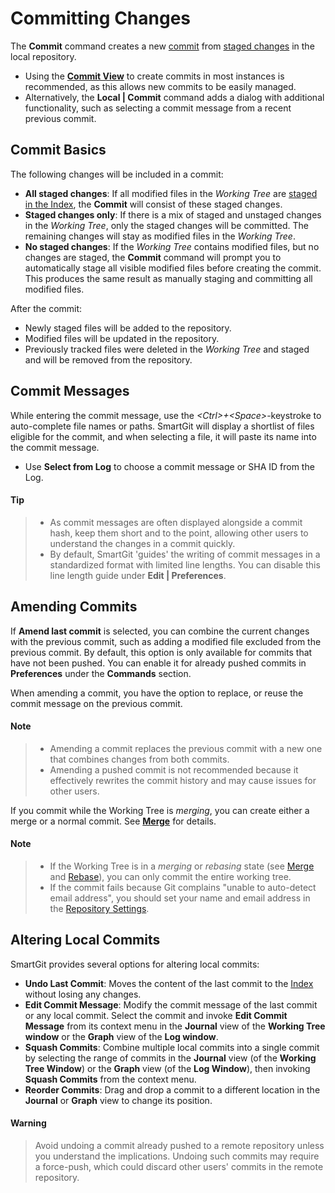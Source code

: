 # Committing Changes

The **Commit** command creates a new [commit](../GitConcepts/Commits.md) from [staged changes](Stage-Unstage-IndexEditor.md) in the local repository.

- Using the [**Commit View**](Commit-View.md) to create commits in most instances is recommended, as this allows new commits to be easily managed.
- Alternatively, the **Local \| Commit** command adds a dialog with additional functionality, such as selecting a commit message from a recent previous commit.

## Commit Basics

The following changes will be included in a commit:
- **All staged changes**: If all modified files in the *Working Tree* are [staged in the Index](Stage-Unstage-IndexEditor.md), the **Commit** will consist of these staged changes.
- **Staged changes only**: If there is a mix of staged and unstaged changes in the *Working Tree*, only the staged changes will be committed. The remaining changes will stay as modified files in the *Working Tree*.
- **No staged changes**: If the *Working Tree* contains modified files, but no changes are staged, the **Commit** command will prompt you to automatically stage all visible modified files before creating the commit. This produces the same result as manually staging and committing all modified files.

After the commit:
- Newly staged files will be added to the repository.
- Modified files will be updated in the repository.
- Previously tracked files were deleted in the *Working Tree* and staged and will be removed from the repository.

## Commit Messages

While entering the commit message, use the *\<Ctrl>+\<Space>*-keystroke to auto-complete file names or paths.
SmartGit will display a shortlist of files eligible for the commit, and when selecting a file, it will paste its name into the commit message.

- Use **Select from Log** to choose a commit message or SHA ID from the Log.

#### Tip
> - As commit messages are often displayed alongside a commit hash, keep them short and to the point, allowing other users to understand the changes in a commit quickly.
> - By default, SmartGit 'guides' the writing of commit messages in a standardized format with limited line lengths.
> You can disable this line length guide under **Edit \| Preferences**.

## Amending Commits

If **Amend last commit** is selected, you can combine the current changes with the previous commit, such as adding a modified file excluded from the previous commit.
By default, this option is only available for commits that have not been pushed. You can enable it for already pushed commits in **Preferences** under the **Commands** section.

When amending a commit, you have the option to replace, or reuse the commit message on the previous commit.

#### Note
> - Amending a commit replaces the previous commit with a new one that combines changes from both commits.
> - Amending a pushed commit is not recommended because it effectively rewrites the commit history and may cause issues for other users.

If you commit while the Working Tree is *merging*, you can create either a merge or a normal commit. See **[Merge](Branch/Merge.md)** for details.

#### Note
> - If the Working Tree is in a *merging* or *rebasing* state (see [Merge](Branch/Merge.md) and [Rebase](Branch/Rebase.md)), you can only commit the entire working tree.
> - If the commit fails because Git complains "unable to auto-detect email address", you should set your name and email address in the [Repository Settings](Repository/Repository-Settings.md).

## Altering Local Commits

SmartGit provides several options for altering local commits:

- **Undo Last Commit**: Moves the content of the last commit to the [Index](../GitConcepts/The-Index.md) without losing any changes.
- **Edit Commit Message**: Modify the commit message of the last commit or any local commit. Select the commit and invoke **Edit Commit Message** from its context menu in the **Journal** view of the **Working Tree window** or the **Graph** view of the **Log window**.
- **Squash Commits**: Combine multiple local commits into a single commit by selecting the range of commits in the **Journal** view (of the **Working Tree Window**) or the **Graph** view (of the **Log Window**), then invoking **Squash Commits** from the context menu.
- **Reorder Commits**: Drag and drop a commit to a different location in the **Journal** or **Graph** view to change its position.

#### Warning

> Avoid undoing a commit already pushed to a remote repository unless you understand the implications.
> Undoing such commits may require a force-push, which could discard other users' commits in the remote repository.
